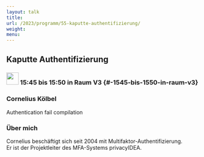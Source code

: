 ```yaml
---
layout: talk
title:
url: /2023/programm/55-kaputte-authentifizierung/
weight:
menu:
---
```

## Kaputte Authentifizierung

### <img height = "32" src="../../../images/lightning.svg"> 15:45 bis 15:50 in Raum V3 {#-1545-bis-1550-in-raum-v3}

### Cornelius Kölbel

Authentication fail compilation

### Über mich

Cornelius beschäftigt sich seit 2004 mit Multifaktor-Authentifizierung.  
Er ist der Projektleiter des MFA-Systems privacyIDEA.

